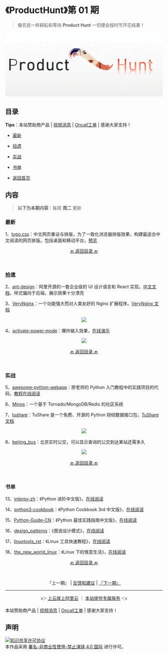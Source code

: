 # 《ProductHunt》第 01 期
> 像农民一样耕耘和等待 **Product Hunt** 一切便会按时节开花结果！
<p align="center">
    <img src='https://github.com/ggy1021/Saas/blob/main/img/02.png' style="max-width:100%;"></img>
</p>

## 目录

**Tips**：本站赞助商产品 | [视频消息](https://www.sikadeer.net/) | [Oncall工单](https://ticket.handiansoft.net/)  | 感谢大家支持！

- [最新](#最新)
- [拾遗](#拾遗)
- [实战](#实战)
- [书单](#书单)


- [返回首页](https://github.com/ggy1021/Saas)

## 内容
> **以下为本期内容**｜每周 **周二** 更新

### 最新
1、[typo.css](https://hellogithub.com/periodical/statistics/click/?target=https://github.com/sofish/typo.css)：中文网页重设与排版，为了一致化浏览器排版效果，构建最适合中文阅读的网页排版。包括桌面和移动平台，[预览](http://typo.sofi.sh/)

<p align="center"><a href="#目录">🔙 返回目录 🔙</a></p><br>

### 拾遗
2、[ant-design](https://hellogithub.com/periodical/statistics/click/?target=https://github.com/ant-design/ant-design)：阿里开源的一套企业级的 UI 设计语言和 React 实现。[中文文档](https://ant.design/docs/react/introduce-cn)，样式偏向于后端，展示效果十分漂亮

3、[VeryNginx](https://hellogithub.com/periodical/statistics/click/?target=https://github.com/alexazhou/VeryNginx)：一个功能强大而对人类友好的 Nginx 扩展程序。[VeryNginx 文档](https://github.com/alexazhou/VeryNginx/blob/master/readme_zh.md)


<p align="center"><img src='https://raw.githubusercontent.com/521xueweihan/img/master/hellogithub/01/img/VeryNginx-min.jpeg' style="max-width:80%; max-height=80%;"></img></p>

4、[activate-power-mode](https://hellogithub.com/periodical/statistics/click/?target=https://github.com/disjukr/activate-power-mode)：爆炸输入效果，[在线演示](http://0xabcdef.com/activate-power-mode/)


<p align="center"><img src='https://raw.githubusercontent.com/521xueweihan/img/master/hellogithub/01/img/activate-power-mode.gif' style="max-width:80%; max-height=80%;"></img></p>

<p align="center"><a href="#目录">🔙 返回目录 🔙</a></p><br>

### 实战
5、[awesome-python-webapp](https://hellogithub.com/periodical/statistics/click/?target=https://github.com/michaelliao/awesome-python-webapp)：廖老师的 Python 入门教程中的实践项目的代码，[教程在线阅读](http://www.liaoxuefeng.com/wiki/001374738125095c955c1e6d8bb493182103fac9270762a000/001397616003925a3d157284cd24bc0952d6c4a7c9d8c55000)

6、[Minos](https://hellogithub.com/periodical/statistics/click/?target=https://github.com/phith0n/Minos)：一个基于 Tornado/MongoDB/Redis 的社区系统

7、[tushare](https://hellogithub.com/periodical/statistics/click/?target=https://github.com/waditu/tushare)：TuShare 是一个免费、开源的 Python 财经数据接口包，[TuShare 文档](http://tushare.org/index.html)


<p align="center"><img src='https://raw.githubusercontent.com/521xueweihan/img/master/hellogithub/01/img/TuShare-min.png' style="max-width:80%; max-height=80%;"></img></p>

8、[beijing_bus](https://hellogithub.com/periodical/statistics/click/?target=https://github.com/wong2/beijing_bus)：北京实时公交，可以显示查询的公交到达某站还需多久


<p align="center"><img src='https://raw.githubusercontent.com/521xueweihan/img/master/hellogithub/01/img/beijing_bus.gif' style="max-width:80%; max-height=80%;"></img></p>

<p align="center"><a href="#目录">🔙 返回目录 🔙</a></p><br>

### 书单
13、[interpy-zh](https://hellogithub.com/periodical/statistics/click/?target=https://github.com/eastlakeside/interpy-zh)：《Python 进阶中文版》，[在线阅读](https://eastlakeside.gitbooks.io/interpy-zh/content/)

14、[python3-cookbook](https://hellogithub.com/periodical/statistics/click/?target=https://github.com/yidao620c/python3-cookbook)：《Python Cookbook 3rd 中文版》，[在线阅读](http://python3-cookbook.readthedocs.org/zh_CN/latest/)

15、[Python-Guide-CN](https://hellogithub.com/periodical/statistics/click/?target=https://github.com/Prodesire/Python-Guide-CN)：《Python 最佳实践指南中文版》，[在线阅读](http://pythonguidecn.readthedocs.io/zh/latest/)

16、[design_patterns](https://hellogithub.com/periodical/statistics/click/?target=https://github.com/me115/design_patterns)：《图说设计模式》，[在线阅读](https://design-patterns.readthedocs.io/zh_CN/latest/index.html#)

17、[linuxtools_rst](https://hellogithub.com/periodical/statistics/click/?target=https://github.com/me115/linuxtools_rst)：《Linux 工具快速教程》，[在线阅读](http://linuxtools-rst.readthedocs.io/zh_CN/latest/)

18、[the_new_world_linux](https://hellogithub.com/periodical/statistics/click/?target=https://github.com/yangyangwithgnu/the_new_world_linux)：《Linux 下的惬意生活》，[在线阅读](https://github.com/yangyangwithgnu/the_new_world_linux#目录)

<p align="center"><a href="#目录">🔙 返回目录 🔙</a></p><br>



<p align="center">
    『上一期』 | <a href='https://github.com/521xueweihan/HelloGitHub/issues/899'>反馈和建议</a> | <a href="https://github.com/521xueweihan/HelloGitHub/blob/master/content/HelloGitHub02.md">『下一期』</a>
</p>

---
<p align="center">
    👉 <a href='https://partner.aliyun.com/shop/1456925889020906?spm=a2cbv.aps.0.0.226b561cUyUBwk'> 上云就上阿里云</a> ｜ <a href='https://partner.aliyun.com/shop/1456925889020906?spm=a2cbv.aps.0.0.226b561cUyUBwk'>本站提供专属服务</a> 👈<br>
    
本站赞助商产品 | [视频消息](https://www.sikadeer.net/) | [Oncall工单](https://ticket.handiansoft.net/)  | 感谢大家支持！
    
</p>

## 声明
<a rel="license" href="https://creativecommons.org/licenses/by-nc-nd/4.0/deed.zh"><img alt="知识共享许可协议" style="border-width: 0" src="https://licensebuttons.net/l/by-nc-nd/4.0/88x31.png"></a><br>本作品采用 <a rel="license" href="https://creativecommons.org/licenses/by-nc-nd/4.0/deed.zh">署名-非商业性使用-禁止演绎 4.0 国际</a> 进行许可。
